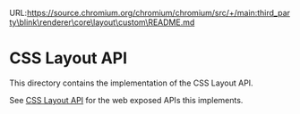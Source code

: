 URL:https://source.chromium.org/chromium/chromium/src/+/main:third_party\blink\renderer\core\layout\custom\README.md
# CSS Layout API

This directory contains the implementation of the CSS Layout API.

See [CSS Layout API](https://drafts.css-houdini.org/css-layout-api/) for the web exposed APIs this
implements.
